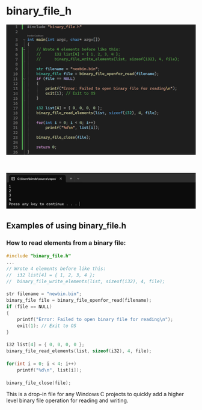 # binary_file_h
![alt text](https://github.com/kimlar/binary_file_h/blob/main/binary_file-code-example.png "Showing the code")

<br>

![alt text](https://github.com/kimlar/binary_file_h/blob/main/binary_file-running.png "Showing the code in action")

## Examples of using binary_file.h

### How to read elements from a binary file:
```c
#include "binary_file.h"
...
// Wrote 4 elements before like this:
//	i32 list[4] = { 1, 2, 3, 4 };
//	binary_file_write_elements(list, sizeof(i32), 4, file);

str filename = "newbin.bin";
binary_file file = binary_file_openfor_read(filename);
if (file == NULL)
{
	printf("Error: Failed to open binary file for reading\n");
	exit(1); // Exit to OS
}

i32 list[4] = { 0, 0, 0, 0 };
binary_file_read_elements(list, sizeof(i32), 4, file);

for(int i = 0; i < 4; i++)
	printf("%d\n", list[i]);

binary_file_close(file);
```

This is a drop-in file for any Windows C projects to quickly add a higher level binary file operation for reading and writing.
